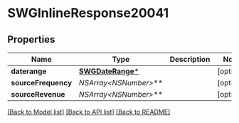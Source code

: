 # SWGInlineResponse20041

## Properties
Name | Type | Description | Notes
------------ | ------------- | ------------- | -------------
**daterange** | [**SWGDateRange***](SWGDateRange.md) |  | [optional] 
**sourceFrequency** | **NSArray&lt;NSNumber*&gt;*** |  | [optional] 
**sourceRevenue** | **NSArray&lt;NSNumber*&gt;*** |  | [optional] 

[[Back to Model list]](../README.md#documentation-for-models) [[Back to API list]](../README.md#documentation-for-api-endpoints) [[Back to README]](../README.md)


